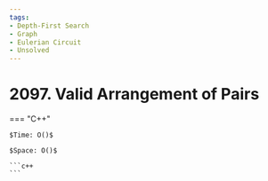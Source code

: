```yaml
---
tags:
- Depth-First Search
- Graph
- Eulerian Circuit
- Unsolved
---
```



# 2097. Valid Arrangement of Pairs

=== "C++"

    $Time: O()$

    $Space: O()$

    ```c++
    ```